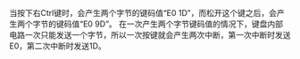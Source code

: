 
当按下右Ctrl键时，会产生两个字节的键码值“E0 1D”，而松开这个键之后，会产生两个字节的键码值“E0 9D”。
在一次产生两个字节键码值的情况下，键盘内部电路一次只能发送一个字节，所以一次按键就会产生两次中断，第一次中断时发送E0，第二次中断时发送1D。

